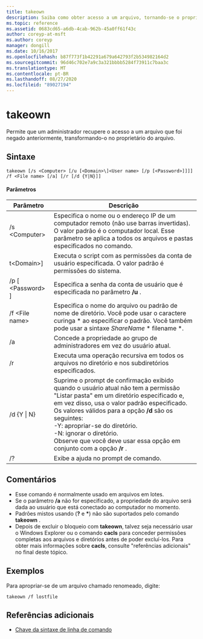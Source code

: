 ```yaml
---
title: takeown
description: Saiba como obter acesso a um arquivo, tornando-se o proprietário do arquivo.
ms.topic: reference
ms.assetid: 0683cd65-a6db-4cab-962b-45a0ff61f43c
author: coreyp-at-msft
ms.author: coreyp
manager: dongill
ms.date: 10/16/2017
ms.openlocfilehash: b87f773f1b42291a679a642793f2b534982164d2
ms.sourcegitcommit: 96d46c702e7a9c3a321bbbb5284f73911c7baa3c
ms.translationtype: MT
ms.contentlocale: pt-BR
ms.lasthandoff: 08/27/2020
ms.locfileid: "89027194"
---
```

# <a name="takeown"></a>takeown

Permite que um administrador recupere o acesso a um arquivo que foi negado anteriormente, transformando-o no proprietário do arquivo.



## <a name="syntax"></a>Sintaxe

```
takeown [/s <Computer> [/u [<Domain>\]<User name> [/p [<Password>]]]] /f <File name> [/a] [/r [/d {Y|N}]]
```

#### <a name="parameters"></a>Parâmetros

|Parâmetro|Descrição|
|---------|-----------|
|/s \<Computer>|Especifica o nome ou o endereço IP de um computador remoto (não use barras invertidas). O valor padrão é o computador local. Esse parâmetro se aplica a todos os arquivos e pastas especificados no comando.|
|t\<Domain>\]<User name>|Executa o script com as permissões da conta de usuário especificada. O valor padrão é permissões do sistema.|
|/p [ \<Password> ]|Especifica a senha da conta de usuário que é especificada no parâmetro **/u** .|
|/f \<File name>|Especifica o nome do arquivo ou padrão de nome de diretório. Você pode usar o caractere curinga * ao especificar o padrão. Você também pode usar a sintaxe *ShareName* \* filename *.|
|/a|Concede a propriedade ao grupo de administradores em vez do usuário atual.|
|/r|Executa uma operação recursiva em todos os arquivos no diretório e nos subdiretórios especificados.|
|/d {Y \| N}|Suprime o prompt de confirmação exibido quando o usuário atual não tem a permissão "Listar pasta" em um diretório especificado e, em vez disso, usa o valor padrão especificado. Os valores válidos para a opção **/d** são os seguintes:</br>-Y: apropriar-se do diretório.</br>-N: ignorar o diretório.</br>Observe que você deve usar essa opção em conjunto com a opção **/r** .|
|/?|Exibe a ajuda no prompt de comando.|

## <a name="remarks"></a>Comentários

-   Esse comando é normalmente usado em arquivos em lotes.
-   Se o parâmetro **/a** não for especificado, a propriedade do arquivo será dada ao usuário que está conectado ao computador no momento.
-   Padrões mistos usando (**?** e **&#42;**) não são suportados pelo comando **takeown** .
-   Depois de excluir o bloqueio com **takeown**, talvez seja necessário usar o Windows Explorer ou o comando **cacls** para conceder permissões completas aos arquivos e diretórios antes de poder excluí-los. Para obter mais informações sobre **cacls**, consulte "referências adicionais" no final deste tópico.

## <a name="examples"></a><a name="BKMK_examples"></a>Exemplos

Para apropriar-se de um arquivo chamado renomeado, digite:
```
takeown /f lostfile
```

## <a name="additional-references"></a>Referências adicionais

- [Chave da sintaxe de linha de comando](command-line-syntax-key.md)